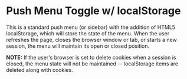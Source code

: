 # Push Menu Toggle w/ localStorage
This is a standard push menu (or sidebar) with the addition of HTML5 localStorage, which will store the state of the menu. When the user refreshes the page, closes the browser window or tab, or starts a new session, the menu will maintain its open or closed position.

**NOTE:** If the user's browser is set to delete cookies when a session is closed, the menu state will not be maintained -- localStorage items are deleted along with cookies.
